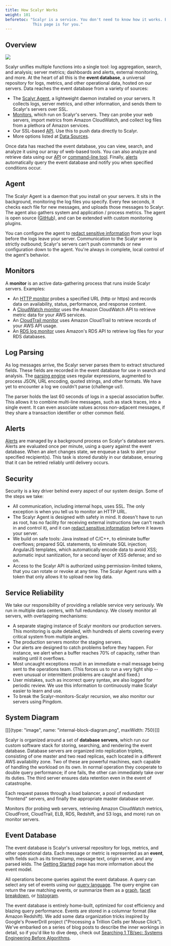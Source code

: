 ```yaml
---
title: How Scalyr Works
weight: 101
beforetoc: "Scalyr is a service. You don't need to know how it works. But you're an engineer; you *like* knowing how things work.
            This page is for you."
---
```


## Overview

![](https://www.scalyr.com/images/doc/external-block-diagram.png)

Scalyr unifies multiple functions into a single tool: log aggregation, search, and analysis; server metrics;
dashboards and alerts, external monitoring, and more. At the heart of all this is the **event database**, a universal
repository for logs, metrics, and other operational data, hosted on our servers. Data reaches the event database from
a variety of sources:

- The [Scalyr Agent](/help/scalyr-agent), a lightweight daemon installed on your 
  servers. It collects logs, server metrics, and other information, and sends them to Scalyr's servers over SSL.
- [Monitors](/help/monitors), which run on Scalyr's servers. They can probe your web 
  servers, import metrics from Amazon CloudWatch, and collect log files from a plethora of Amazon services.
- Our SSL-based [API](/help/api). Use this to push data directly to Scalyr.
- More options listed at [Data Sources](/help/data-sources).

Once data has reached the event database, you can view, search, and analyze it using our array of web-based tools. You
can also analyze and retrieve data using our [API](/help/api) or 
[command-line tool](https://github.com/scalyr/scalyr-tool). Finally, [alerts](/help/alerts) 
automatically query the event database and notify you when specified conditions occur.


## Agent

The Scalyr Agent is a daemon that you install on your servers. It sits in the background, monitoring the log files you
specify. Every few seconds, it checks each file for new messages, and uploads those messages to Scalyr. The agent also
gathers system and application / process metrics. The agent is open source ([GitHub](https://github.com/scalyr/scalyr-agent-2/)),
and can be extended with custom monitoring plugins.

You can configure the agent to [redact sensitive information](/help/scalyr-agent#filter) 
from your logs before the logs leave your server. Communication to the Scalyr server is strictly outbound; Scalyr's 
servers can't push commands or new configuration down to the agent. You're always in complete, local control of the 
agent's behavior.


## Monitors

A **monitor** is an active data-gathering process that runs inside Scalyr servers. Examples:

- An [HTTP monitor](/help/monitors) probes a specified URL (http or https) and records 
  data on availability, status, performance, and response content.
- A [CloudWatch monitor](/solutions/import-cloudwatch) uses the Amazon CloudWatch API 
  to retrieve metric data for your AWS services.
- An [CloudTrail monitor](/solutions/import-cloudtrail) uses Amazon CloudTrail to 
  retrieve records of your AWS API usage.
- An [RDS log monitor](/solutions/import-rds-logs) uses Amazon's RDS API to retrieve 
  log files for your RDS databases.


## Log Parsing

As log messages arrive, the Scalyr server parses them to extract structured fields. These fields are recorded in the
event database for use in search and analysis. The [parsing engine](/help/parsing-logs) 
uses regular expressions, augmented to process JSON, URL encoding, quoted strings, and other formats. We have yet to 
encounter a log we couldn't parse (challenge us!).

The parser holds the last 60 seconds of logs in a special association buffer. This allows it to combine multi-line
messages, such as stack traces, into a single event. It can even associate values across non-adjacent messages, if
they share a transaction identifier or other common field.


## Alerts

[Alerts](/help/alerts) are managed by a background process on Scalyr's database servers. 
Alerts are evaluated once per minute, using a query against the event database. When an alert changes state, we enqueue 
a task to alert your specified recipient(s).  This task is stored durably in our database, ensuring that it can be 
retried reliably until delivery occurs.


## Security

Security is a key driver behind every aspect of our system design. Some of the steps we take:

- All communication, including internal hops, uses SSL. The only exception is when you tell us to monitor an HTTP URL.
- The Scalyr Agent is designed with safety in mind. It doesn't have to run as root, has no facility for
  receiving external instructions (we can't reach in and control it), and it can
  [redact sensitive information](/help/scalyr-agent#filter) before it leaves your server.
- We build on safe tools: Java instead of C/C++, to eliminate buffer overflows; prepared SQL statements, to eliminate
  SQL injection; AngularJS templates, which automatically encode data to avoid XSS; automatic input sanitization, for
  a second layer of XSS defense; and so on.
- Access to the Scalyr API is authorized using permission-limited tokens, that you can rotate or revoke at any time.
  The Scalyr Agent runs with a token that only allows it to upload new log data.


## Service Reliability

We take our responsibility of providing a reliable service very seriously. We run in multiple data centers, with full
redundancy. We closely monitor all servers, with overlapping mechanisms:

- A separate staging instance of Scalyr monitors our production servers. This monitoring is quite detailed, with
  hundreds of alerts covering every critical system from multiple angles.
- The production servers monitor the staging servers.
- Our alerts are designed to catch problems before they happen. For instance, we alert when a buffer reaches 70% of
  capacity, rather than waiting until it overflows.
- Most uncaught exceptions result in an immediate e-mail message being sent to the operations team. (This forces us to
  run a very tight ship -- even unusual or intermittent problems are caught and fixed.)
- User mistakes, such as incorrect query syntax, are also logged for periodic review. We use this information to
  continuously make Scalyr easier to learn and use.
- To break the Scalyr-monitors-Scalyr recursion, we also monitor our servers using Pingdom.


## System Diagram

[[[{type: "image", name: "internal-block-diagram.png", maxWidth: 750}]]]

Scalyr is organized around a set of **database servers**, which run our custom software stack for storing, searching,
and rendering the event database. Database servers are organized into replication triplets, consisting of one master
and two read replicas, each located in a different AWS availability zone. Two of these are powerful machines, each
capable of handling the workload on its own. In normal operation they cooperate to double query performance; if one
fails, the other can immediately take over its duties. The third server ensures data retention even in the event of
catastrophe.

Each request passes through a load balancer, a pool of redundant "frontend" servers, and finally the appropriate master
database server.

Monitors (for probing web servers, retrieving Amazon CloudWatch metrics, CloudFront, CloudTrail, ELB, RDS,
Redshift, and S3 logs, and more) run on monitor servers.

## Event Database

The event database is Scalyr's universal repository for logs, metrics, and other operational data. Each message or
metric is represented as an **event**, with fields such as its timestamp, message text, origin server, and any parsed
ields. The [Getting Started](/help/getting-started) page has more information about 
the event model.

All operations become queries against the event database. A query can select any set of events using our
[query language](/help/query-language). The query engine can return the raw matching 
events, or summarize them as a [graph](/help/view#graph), 
[facet breakdown](/help/view#facets), or 
[histogram](/help/view#histogram).

The event database is entirely home-built, optimized for cost efficiency and blazing query performance. Events are
stored in a columnar format (like Amazon Redshift). We add some data organization tricks inspired by Google's
PowerDrill project ("Processing a Trillion Cells per Mouse Click"). We've embarked on a series of blog posts to
describe the inner workings in detail, so if you'd like to dive deep, check out
[Searching 1 TB/sec: Systems Engineering Before Algorithms](https://www.scalyr.com/blog/searching-1tb-sec-systems-engineering-before-algorithms/).
